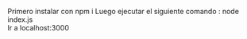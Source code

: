Primero instalar con npm i
Luego  ejecutar  el siguiente comando : node index.js  
Ir a localhost:3000